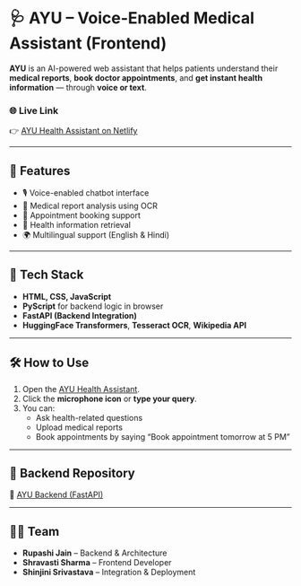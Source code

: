 # 🩺 AYU – Voice-Enabled Medical Assistant (Frontend)

**AYU** is an AI-powered web assistant that helps patients understand their **medical reports**, **book doctor appointments**, and **get instant health information** — through **voice or text**.

### 🌐 Live Link
👉 [AYU Health Assistant on Netlify](https://ayuhealthassistant.netlify.app)

---

## 🚀 Features
- 🎙️ Voice-enabled chatbot interface  
- 📄 Medical report analysis using OCR  
- 📅 Appointment booking support  
- 💬 Health information retrieval  
- 🌍 Multilingual support (English & Hindi)

---

## 🧠 Tech Stack
- **HTML, CSS, JavaScript**
- **PyScript** for backend logic in browser
- **FastAPI (Backend Integration)**
- **HuggingFace Transformers**, **Tesseract OCR**, **Wikipedia API**

---

## 🛠️ How to Use
1. Open the [AYU Health Assistant](https://ayuhealthassistant.netlify.app).
2. Click the **microphone icon** or **type your query**.
3. You can:
   - Ask health-related questions  
   - Upload medical reports  
   - Book appointments by saying “Book appointment tomorrow at 5 PM”

---

## 🧩 Backend Repository
🔗 [AYU Backend (FastAPI)](https://github.com/rupaashi/AYU-Backend)

---

## 👩‍💻 Team
- **Rupashi Jain** – Backend & Architecture  
- **Shravasti Sharma** – Frontend Developer  
- **Shinjini Srivastava** – Integration & Deployment

